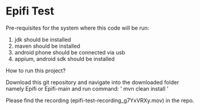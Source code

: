 # Epifi Test

Pre-requisites for the system where this code will be run:
  1. jdk should be installed
  2. maven should be installed
  3. android phone should be connected via usb
  4. appium, android sdk should be installed

How to run this project?

Download this git repository and navigate into the downloaded folder namely Epifi or Epifi-main and run command: ' mvn clean install ' 

Please find the recording (epifi-test-recording_g7YxVRXy.mov) in the repo.
